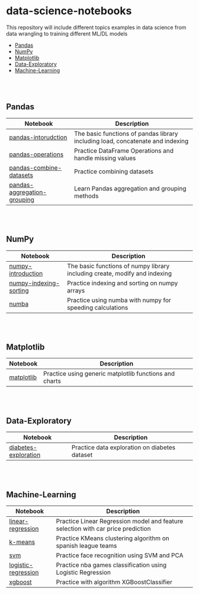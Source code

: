 # data-science-notebooks
This repository will include different topics examples in data science from data wrangling to training different ML/DL models

* [Pandas](#Pandas)
* [NumPy](#NumPy)
* [Matplotlib](#Matplotlib)
* [Data-Exploratory](#Data-Exploratory)
* [Machine-Learning](#Machine-Learning)

<br><br>

## Pandas

| Notebook  | Description  |
|---|---|
| [pandas-intorudction](https://github.com/TomerGoldfeder/data-science-notebooks/blob/main/pandas/pandas_introduction.ipynb)  | The basic functions of pandas library including load, concatenate and indexing  |
| [pandas-operations](https://github.com/TomerGoldfeder/data-science-notebooks/blob/main/pandas/pandas_operations_missing_values.ipynb)  | Practice DataFrame Operations and handle missing values  |
| [pandas-combine-datasets](https://github.com/TomerGoldfeder/data-science-notebooks/blob/main/pandas/pandas_combining_datasets.ipynb)  | Practice combining datasets  |
| [pandas-aggregation-grouping](https://github.com/TomerGoldfeder/data-science-notebooks/blob/main/pandas/pandas_agg_grouping.ipynb)  | Learn Pandas aggregation and grouping methods  |

<br>
<br>
  
## NumPy

| Notebook  | Description  |
|---|---|
| [numpy-introduction](https://github.com/TomerGoldfeder/data-science-notebooks/blob/main/numpy/numpy_introduction.ipynb)  | The basic functions of numpy library including create, modify and indexing  |
| [numpy-indexing-sorting](https://github.com/TomerGoldfeder/data-science-notebooks/blob/main/numpy/numpy-indexing-sorting.ipynb)  | Practice indexing and sorting on numpy arrays  |
| [numba](https://github.com/TomerGoldfeder/data-science-notebooks/blob/main/numpy/numba.ipynb)  | Practice using numba with numpy for speeding calculations  |

<br><br>

## Matplotlib

| Notebook  | Description  |
|---|---|
| [matplotlib](https://github.com/TomerGoldfeder/data-science-notebooks/blob/main/matplotlib/matplotlib.ipynb)  | Practice using generic matplotlib functions and charts  |

<br><br>

## Data-Exploratory

| Notebook  | Description  |
|---|---|
| [diabetes-exploration](https://github.com/TomerGoldfeder/data-science-notebooks/blob/main/data-exploratory/diabetes_exploratory.ipynb)  | Practice data exploration on diabetes dataset  |

<br><br>

## Machine-Learning

| Notebook  | Description  |
|---|---|
|  [linear-regression](https://github.com/TomerGoldfeder/data-science-notebooks/blob/main/machine-learning/car_price_predictions.ipynb)  | Practice Linear Regression model and feature selection with car price prediction |
|  [k-means](https://github.com/TomerGoldfeder/data-science-notebooks/blob/main/machine-learning/spanish_league_teams_cluster.ipynb)  | Practice KMeans clustering algorithm on spanish league teams |
|  [svm](https://github.com/TomerGoldfeder/data-science-notebooks/blob/main/machine-learning/face_recognition.ipynb)  | Practice face recognition using SVM and PCA  |
|  [logistic-regression](https://github.com/TomerGoldfeder/data-science-notebooks/blob/main/machine-learning/nba_games_prediction.ipynb)  | Practice nba games classification using Logistic Regression |
|  [xgboost](https://github.com/TomerGoldfeder/data-science-notebooks/blob/main/machine-learning/titanic.ipynb)  | Practice with algorithm XGBoostClassifier |


